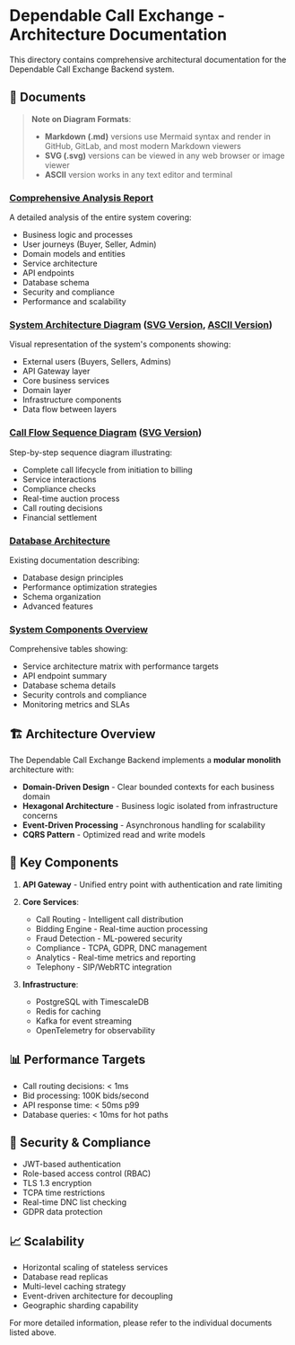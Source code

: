 # Dependable Call Exchange - Architecture Documentation

This directory contains comprehensive architectural documentation for the Dependable Call Exchange Backend system.

## 📄 Documents

> **Note on Diagram Formats**: 
> - **Markdown (.md)** versions use Mermaid syntax and render in GitHub, GitLab, and most modern Markdown viewers
> - **SVG (.svg)** versions can be viewed in any web browser or image viewer
> - **ASCII** version works in any text editor and terminal

### [Comprehensive Analysis Report](../COMPREHENSIVE_ANALYSIS_REPORT.md)
A detailed analysis of the entire system covering:
- Business logic and processes
- User journeys (Buyer, Seller, Admin)
- Domain models and entities
- Service architecture
- API endpoints
- Database schema
- Security and compliance
- Performance and scalability

### [System Architecture Diagram](SYSTEM_ARCHITECTURE_DIAGRAM.md) ([SVG Version](SYSTEM_ARCHITECTURE_DIAGRAM.svg), [ASCII Version](SYSTEM_ARCHITECTURE_ASCII.md))
Visual representation of the system's components showing:
- External users (Buyers, Sellers, Admins)
- API Gateway layer
- Core business services
- Domain layer
- Infrastructure components
- Data flow between layers

### [Call Flow Sequence Diagram](CALL_FLOW_SEQUENCE_DIAGRAM.md) ([SVG Version](CALL_FLOW_SEQUENCE_DIAGRAM.svg))
Step-by-step sequence diagram illustrating:
- Complete call lifecycle from initiation to billing
- Service interactions
- Compliance checks
- Real-time auction process
- Call routing decisions
- Financial settlement

### [Database Architecture](DATABASE_ARCHITECTURE.md)
Existing documentation describing:
- Database design principles
- Performance optimization strategies
- Schema organization
- Advanced features

### [System Components Overview](SYSTEM_COMPONENTS_OVERVIEW.md)
Comprehensive tables showing:
- Service architecture matrix with performance targets
- API endpoint summary
- Database schema details
- Security controls and compliance
- Monitoring metrics and SLAs

## 🏗️ Architecture Overview

The Dependable Call Exchange Backend implements a **modular monolith** architecture with:

- **Domain-Driven Design** - Clear bounded contexts for each business domain
- **Hexagonal Architecture** - Business logic isolated from infrastructure concerns
- **Event-Driven Processing** - Asynchronous handling for scalability
- **CQRS Pattern** - Optimized read and write models

## 🔑 Key Components

1. **API Gateway** - Unified entry point with authentication and rate limiting
2. **Core Services**:
   - Call Routing - Intelligent call distribution
   - Bidding Engine - Real-time auction processing
   - Fraud Detection - ML-powered security
   - Compliance - TCPA, GDPR, DNC management
   - Analytics - Real-time metrics and reporting
   - Telephony - SIP/WebRTC integration

3. **Infrastructure**:
   - PostgreSQL with TimescaleDB
   - Redis for caching
   - Kafka for event streaming
   - OpenTelemetry for observability

## 📊 Performance Targets

- Call routing decisions: < 1ms
- Bid processing: 100K bids/second
- API response time: < 50ms p99
- Database queries: < 10ms for hot paths

## 🔐 Security & Compliance

- JWT-based authentication
- Role-based access control (RBAC)
- TLS 1.3 encryption
- TCPA time restrictions
- Real-time DNC list checking
- GDPR data protection

## 📈 Scalability

- Horizontal scaling of stateless services
- Database read replicas
- Multi-level caching strategy
- Event-driven architecture for decoupling
- Geographic sharding capability

For more detailed information, please refer to the individual documents listed above.
